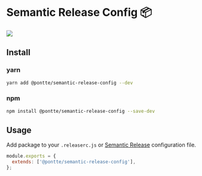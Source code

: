 # Semantic Release Config 📦

![](https://github.com/pontte/semantic-release-config/workflows/promote-prod-from-preprod-branch/badge.svg)

## Install

### yarn

```sh
yarn add @pontte/semantic-release-config --dev
```

### npm

```sh
npm install @pontte/semantic-release-config --save-dev
```

## Usage

Add package to your `.releaserc.js` or [Semantic Release](https://github.com/semantic-release/semantic-release/blob/master/docs/usage/configuration.md#configuration-file) configuration file.

```js
module.exports = {
  extends: ['@pontte/semantic-release-config'],
};
```
